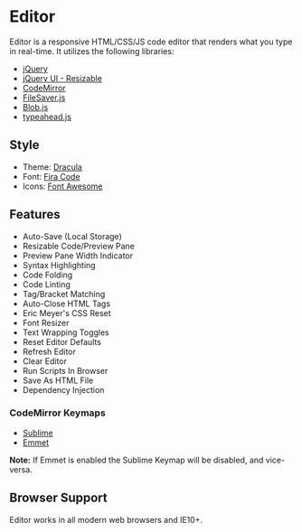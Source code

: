 # Editor



Editor is a responsive HTML/CSS/JS code editor that renders what you type in real-time. It utilizes the following libraries:

- [jQuery](http://jquery.com/)
- [jQuery UI - Resizable](https://jqueryui.com/resizable/)
- [CodeMirror](https://codemirror.net/)
- [FileSaver.js](https://github.com/eligrey/FileSaver.js)
- [Blob.js](https://github.com/eligrey/Blob.js)
- [typeahead.js](https://twitter.github.io/typeahead.js/)

## Style

- Theme: [Dracula](https://codemirror.net/demo/theme.html#dracula)
- Font: [Fira Code](https://github.com/tonsky/FiraCode)
- Icons: [Font Awesome](https://fontawesome.com/)

## Features

- Auto-Save (Local Storage)
- Resizable Code/Preview Pane
- Preview Pane Width Indicator
- Syntax Highlighting
- Code Folding
- Code Linting
- Tag/Bracket Matching
- Auto-Close HTML Tags
- Eric Meyer's CSS Reset
- Font Resizer
- Text Wrapping Toggles
- Reset Editor Defaults
- Refresh Editor
- Clear Editor
- Run Scripts In Browser
- Save As HTML File
- Dependency Injection

### CodeMirror Keymaps

- [Sublime](https://codemirror.net/demo/sublime.html)
- [Emmet](https://github.com/emmetio/codemirror)

**Note:** If Emmet is enabled the Sublime Keymap will be disabled, and vice-versa.

## Browser Support

Editor works in all modern web browsers and IE10+.


